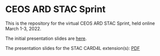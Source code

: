 # CEOS ARD STAC Sprint

This is the repository for the virtual CEOS ARD STAC Sprint, held online March 1-3, 2022.

The initial presentation slides are [here](https://docs.google.com/presentation/d/1foioVeYWhnEyi3CmqnP9a1n8bXrSmm2s8D86NkNhnuM/edit?usp=sharing).

The presentation slides for the STAC CARD4L extension(s): [PDF](https://uni-muenster.sciebo.de/s/RJME1lMRHXkL9rk)
